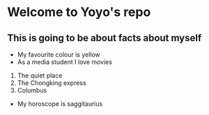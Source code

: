 # Welcome to Yoyo's repo 
## This is going to be about facts about myself

* My favourite colour is yellow
* As a media student I love movies
1. The quiet place
  2. The Chongking express
  3. Columbus

* My horoscope is saggitaurius

